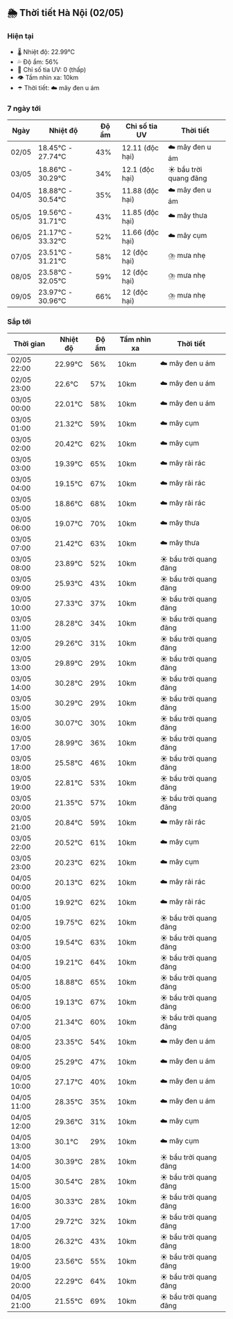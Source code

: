 ## 🌦️ Thời tiết Hà Nội (02/05)

### Hiện tại

- 🌡️ Nhiệt độ: 22.99℃
- 💦 Độ ẩm: 56%
- 🌟 Chỉ số tia UV: 0 (thấp)
- 👁️ Tầm nhìn xa: 10km
- ☂️ Thời tiết: ☁️ mây đen u ám

### 7 ngày tới

| Ngày | Nhiệt độ | Độ ẩm | Chỉ số tia UV | Thời tiết |
| --- | --- | --- | --- | --- |
| 02/05 | 18.45℃ - 27.74℃ | 43% | 12.11 (độc hại) | ☁️ mây đen u ám |
| 03/05 | 18.86℃ - 30.29℃ | 34% | 12.1 (độc hại) | ☀️ bầu trời quang đãng |
| 04/05 | 18.88℃ - 30.54℃ | 35% | 11.88 (độc hại) | ☁️ mây đen u ám |
| 05/05 | 19.56℃ - 31.71℃ | 43% | 11.85 (độc hại) | ☁️ mây thưa |
| 06/05 | 21.17℃ - 33.32℃ | 52% | 11.66 (độc hại) | ☁️ mây cụm |
| 07/05 | 23.51℃ - 31.21℃ | 58% | 12 (độc hại) | ⛈️ mưa nhẹ |
| 08/05 | 23.58℃ - 32.05℃ | 59% | 12 (độc hại) | ⛈️ mưa nhẹ |
| 09/05 | 23.97℃ - 30.96℃ | 66% | 12 (độc hại) | ⛈️ mưa nhẹ |

### Sắp tới

| Thời gian | Nhiệt độ | Độ ẩm | Tầm nhìn xa | Thời tiết |
| --- | --- | --- | --- | --- |
| 02/05 22:00 | 22.99℃ | 56% | 10km | ☁️ mây đen u ám |
| 02/05 23:00 | 22.6℃ | 57% | 10km | ☁️ mây đen u ám |
| 03/05 00:00 | 22.01℃ | 58% | 10km | ☁️ mây đen u ám |
| 03/05 01:00 | 21.32℃ | 59% | 10km | ☁️ mây cụm |
| 03/05 02:00 | 20.42℃ | 62% | 10km | ☁️ mây cụm |
| 03/05 03:00 | 19.39℃ | 65% | 10km | ☁️ mây rải rác |
| 03/05 04:00 | 19.15℃ | 67% | 10km | ☁️ mây rải rác |
| 03/05 05:00 | 18.86℃ | 68% | 10km | ☁️ mây rải rác |
| 03/05 06:00 | 19.07℃ | 70% | 10km | ☁️ mây thưa |
| 03/05 07:00 | 21.42℃ | 63% | 10km | ☁️ mây thưa |
| 03/05 08:00 | 23.89℃ | 52% | 10km | ☀️ bầu trời quang đãng |
| 03/05 09:00 | 25.93℃ | 43% | 10km | ☀️ bầu trời quang đãng |
| 03/05 10:00 | 27.33℃ | 37% | 10km | ☀️ bầu trời quang đãng |
| 03/05 11:00 | 28.28℃ | 34% | 10km | ☀️ bầu trời quang đãng |
| 03/05 12:00 | 29.26℃ | 31% | 10km | ☀️ bầu trời quang đãng |
| 03/05 13:00 | 29.89℃ | 29% | 10km | ☀️ bầu trời quang đãng |
| 03/05 14:00 | 30.28℃ | 29% | 10km | ☀️ bầu trời quang đãng |
| 03/05 15:00 | 30.29℃ | 29% | 10km | ☀️ bầu trời quang đãng |
| 03/05 16:00 | 30.07℃ | 30% | 10km | ☀️ bầu trời quang đãng |
| 03/05 17:00 | 28.99℃ | 36% | 10km | ☀️ bầu trời quang đãng |
| 03/05 18:00 | 25.58℃ | 46% | 10km | ☀️ bầu trời quang đãng |
| 03/05 19:00 | 22.81℃ | 53% | 10km | ☀️ bầu trời quang đãng |
| 03/05 20:00 | 21.35℃ | 57% | 10km | ☀️ bầu trời quang đãng |
| 03/05 21:00 | 20.84℃ | 59% | 10km | ☁️ mây rải rác |
| 03/05 22:00 | 20.52℃ | 61% | 10km | ☁️ mây cụm |
| 03/05 23:00 | 20.23℃ | 62% | 10km | ☁️ mây cụm |
| 04/05 00:00 | 20.13℃ | 62% | 10km | ☁️ mây rải rác |
| 04/05 01:00 | 19.92℃ | 62% | 10km | ☁️ mây rải rác |
| 04/05 02:00 | 19.75℃ | 62% | 10km | ☀️ bầu trời quang đãng |
| 04/05 03:00 | 19.54℃ | 63% | 10km | ☀️ bầu trời quang đãng |
| 04/05 04:00 | 19.21℃ | 64% | 10km | ☀️ bầu trời quang đãng |
| 04/05 05:00 | 18.88℃ | 65% | 10km | ☀️ bầu trời quang đãng |
| 04/05 06:00 | 19.13℃ | 67% | 10km | ☀️ bầu trời quang đãng |
| 04/05 07:00 | 21.34℃ | 60% | 10km | ☀️ bầu trời quang đãng |
| 04/05 08:00 | 23.35℃ | 54% | 10km | ☁️ mây đen u ám |
| 04/05 09:00 | 25.29℃ | 47% | 10km | ☁️ mây đen u ám |
| 04/05 10:00 | 27.17℃ | 40% | 10km | ☁️ mây đen u ám |
| 04/05 11:00 | 28.35℃ | 35% | 10km | ☁️ mây đen u ám |
| 04/05 12:00 | 29.36℃ | 31% | 10km | ☁️ mây cụm |
| 04/05 13:00 | 30.1℃ | 29% | 10km | ☁️ mây cụm |
| 04/05 14:00 | 30.39℃ | 28% | 10km | ☀️ bầu trời quang đãng |
| 04/05 15:00 | 30.54℃ | 28% | 10km | ☀️ bầu trời quang đãng |
| 04/05 16:00 | 30.33℃ | 28% | 10km | ☀️ bầu trời quang đãng |
| 04/05 17:00 | 29.72℃ | 32% | 10km | ☀️ bầu trời quang đãng |
| 04/05 18:00 | 26.32℃ | 43% | 10km | ☀️ bầu trời quang đãng |
| 04/05 19:00 | 23.56℃ | 55% | 10km | ☀️ bầu trời quang đãng |
| 04/05 20:00 | 22.29℃ | 64% | 10km | ☀️ bầu trời quang đãng |
| 04/05 21:00 | 21.55℃ | 69% | 10km | ☀️ bầu trời quang đãng |
